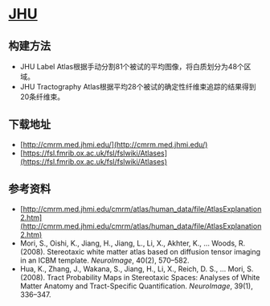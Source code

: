 # [JHU](http://cmrm.med.jhmi.edu/)

## 构建方法

* JHU Label Atlas根据手动分割81个被试的平均图像，将白质划分为48个区域。
* JHU Tractography Atlas根据平均28个被试的确定性纤维束追踪的结果得到20条纤维束。

## 下载地址

* [http://cmrm.med.jhmi.edu/](http://cmrm.med.jhmi.edu/)
* [https://fsl.fmrib.ox.ac.uk/fsl/fslwiki/Atlases](https://fsl.fmrib.ox.ac.uk/fsl/fslwiki/Atlases)

## 参考资料

* [http://cmrm.med.jhmi.edu/cmrm/atlas/human_data/file/AtlasExplanation2.htm](http://cmrm.med.jhmi.edu/cmrm/atlas/human_data/file/AtlasExplanation2.htm)
* Mori, S., Oishi, K., Jiang, H., Jiang, L., Li, X., Akhter, K., … Woods, R. (2008). Stereotaxic white matter atlas based on diffusion tensor imaging in an ICBM template. *NeuroImage*, 40(2), 570–582.
* Hua, K., Zhang, J., Wakana, S., Jiang, H., Li, X., Reich, D. S., … Mori, S. (2008). Tract Probability Maps in Stereotaxic Spaces: Analyses of White Matter Anatomy and Tract-Specific Quantification. *NeuroImage*, 39(1), 336–347.